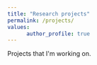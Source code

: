 ```yaml
---
title: "Research projects"
permalink: /projects/
values:
      author_profile: true
---
```


Projects that I'm working on.